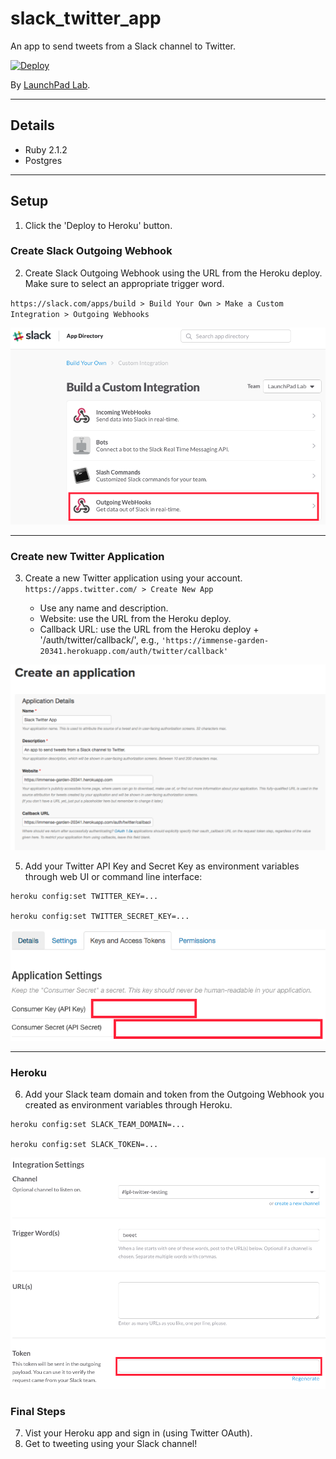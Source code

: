 # slack_twitter_app

An app to send tweets from a Slack channel to Twitter.

[![Deploy](https://www.herokucdn.com/deploy/button.svg)](https://heroku.com/deploy?template=https://github.com/LaunchPadLab/slack_twitter_app/tree/heroku_deploy_test&env[TWITTER_KEY]=WbHZPLYeVWt25Qx1EF2VgPT91&env[TWITTER_SECRET_KEY]=7Y9abtUIvQ8NFtqI2pKDWJrd3eV2eiekkvbuU74URjGyHMBvcc&env[SLACK_TEAM_DOMAIN]=launchpadlab&env[SLACK_TOKEN]=oAMstvZYYarWG7IQkcNBjha1)

By [LaunchPad Lab](http://launchpadlab.com).

***

## Details

* Ruby 2.1.2
* Postgres

***

## Setup

1. Click the 'Deploy to Heroku' button.

### Create Slack Outgoing Webhook

2. Create Slack Outgoing Webhook using the URL from the Heroku deploy. Make sure to select an appropriate trigger word.

  `https://slack.com/apps/build > Build Your Own > Make a Custom Integration > Outgoing Webhooks`

  ![Slack screenshot](app/assets/images/slack1.png)

***

### Create new Twitter Application
3. Create a new Twitter application using your account.
  `https://apps.twitter.com/ > Create New App`

    * Use any name and description.
    * Website: use the URL from the Heroku deploy.
    * Callback URL: use the URL from the Heroku deploy + '/auth/twitter/callback/', e.g., `'https://immense-garden-20341.herokuapp.com/auth/twitter/callback'`

![Twitter screenshot](app/assets/images/twitter1.png)

5. Add your Twitter API Key and Secret Key as environment variables through web UI or command line interface:

  ~~~~
  heroku config:set TWITTER_KEY=...

  heroku config:set TWITTER_SECRET_KEY=...
  ~~~~

![Twitter screenshot](app/assets/images/twitter2.png)

***

### Heroku

6. Add your Slack team domain and token from the Outgoing Webhook you created as environment variables through Heroku.

  ~~~~
  heroku config:set SLACK_TEAM_DOMAIN=...

  heroku config:set SLACK_TOKEN=...
  ~~~~

  ![Slack screenshot](app/assets/images/slack2.png)

### Final Steps

7. Vist your Heroku app and sign in (using Twitter OAuth).
8. Get to tweeting using your Slack channel!

